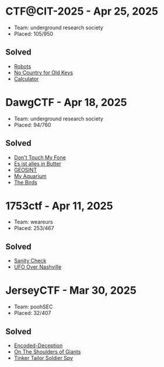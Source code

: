 
# CTF@CIT-2025 - Apr 25, 2025

- Team: underground research society
- Placed: 105/950

## Solved

- [Robots](/CTF@CIT-2025/Robots/index.md)
- [No Country for Old Keys](/CTF@CIT-2025/No-Country-for-Old-Keys/index.md)
- [Calculator](/CTF@CIT-2025/Calculator/index.md)

# DawgCTF - Apr 18, 2025

- Team: underground research society
- Placed: 94/760

## Solved

- [Don't Touch My Fone](/DawgCTF-2025/Dont-Touch-My-Fone/index.md)
- [Es ist alles in Butter](/DawgCTF-2025/Es-ist-alles-in-Butter/index.md)
- [GEOSINT](/DawgCTF-2025/GEOSINT/index.md)
- [My Aquarium](/DawgCTF-2025/My-Aquarium/index.md)
- [The Birds](/DawgCTF-2025/The-Birds/index.md)

# 1753ctf - Apr 11, 2025

- Team: weareurs
- Placed: 253/467

## Solved 

- [Sanity Check](/1753ctf/sanity-check.md)
- [UFO Over Nashville](/1753ctf/ufo-over-nashville.md)

# JerseyCTF - Mar 30, 2025

- Team: poohSEC
- Placed: 32/407

## Solved 

- [Encoded-Deception](/JerseyCTF-2025/encoded-deception.md)
- [On The Shoulders of Giants](/JerseyCTF-2025/on-the-shoulders-of-giants.md)
- [Tinker Tailor Soldier Spy](/JerseyCTF-2025/tinker-tailor-soldier-spy.md)
